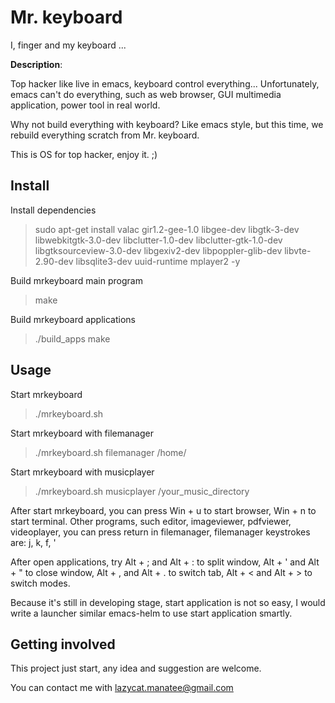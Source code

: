 # Mr. keyboard

I, finger and my keyboard ...

**Description**:

Top hacker like live in emacs, keyboard control everything...
Unfortunately, emacs can't do everything, such as web browser, GUI multimedia application, power tool in real world.

Why not build everything with keyboard?
Like emacs style, but this time, we rebuild everything scratch from Mr. keyboard.

This is OS for top hacker, enjoy it. ;)

## Install

Install dependencies
> sudo apt-get install valac gir1.2-gee-1.0 libgee-dev libgtk-3-dev libwebkitgtk-3.0-dev libclutter-1.0-dev libclutter-gtk-1.0-dev libgtksourceview-3.0-dev libgexiv2-dev libpoppler-glib-dev libvte-2.90-dev libsqlite3-dev uuid-runtime mplayer2 -y

Build mrkeyboard main program
> make

Build mrkeyboard applications
> ./build_apps make

## Usage

Start mrkeyboard
> ./mrkeyboard.sh

Start mrkeyboard with filemanager
> ./mrkeyboard.sh filemanager /home/

Start mrkeyboard with musicplayer
> ./mrkeyboard.sh musicplayer /your_music_directory

After start mrkeyboard, you can press Win + u to start browser, Win + n to start terminal.
Other programs, such editor, imageviewer, pdfviewer, videoplayer, you can press return in filemanager, filemanager keystrokes are: j, k, f, '

After open applications, try Alt + ; and Alt + : to split window, Alt + ' and Alt + " to close window, Alt + , and Alt + . to switch tab, Alt + < and Alt + > to switch modes.

Because it's still in developing stage, start application is not so easy, I would write a launcher similar emacs-helm to use start application smartly.

## Getting involved

This project just start, any idea and suggestion are welcome.

You can contact me with lazycat.manatee@gmail.com 

